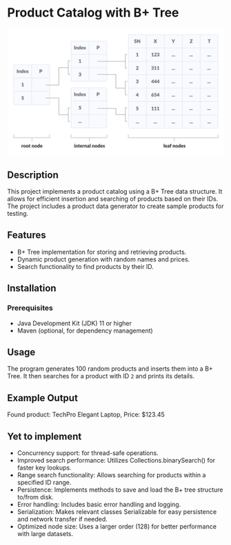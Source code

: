 # Product Catalog with B+ Tree

![](./assets/multilevel-indexing.png)

## Description
This project implements a product catalog using a B+ Tree data structure. It allows for efficient insertion and searching of products based on their IDs. The project includes a product data generator to create sample products for testing.

## Features
- B+ Tree implementation for storing and retrieving products.
- Dynamic product generation with random names and prices.
- Search functionality to find products by their ID.

## Installation

### Prerequisites
- Java Development Kit (JDK) 11 or higher
- Maven (optional, for dependency management)

## Usage
The program generates 100 random products and inserts them into a B+ Tree. It then searches for a product with ID `2` and prints its details.

## Example Output
Found product: TechPro Elegant Laptop, Price: $123.45

## Yet to implement
- Concurrency support: for thread-safe operations.
- Improved search performance: Utilizes Collections.binarySearch() for faster key lookups.
- Range search functionality: Allows searching for products within a specified ID range.
- Persistence: Implements methods to save and load the B+ tree structure to/from disk.
- Error handling: Includes basic error handling and logging.
- Serialization: Makes relevant classes Serializable for easy persistence and network transfer if needed.
- Optimized node size: Uses a larger order (128) for better performance with large datasets.
